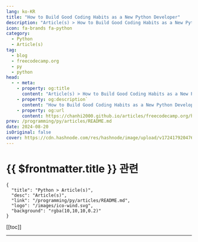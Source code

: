 ```yaml
---
lang: ko-KR
title: "How to Build Good Coding Habits as a New Python Developer"
description: "Article(s) > How to Build Good Coding Habits as a New Python Developer"
icon: fa-brands fa-python
category: 
  - Python
  - Article(s)
tag: 
  - blog
  - freecodecamp.org
  - py
  - python
head:
  - - meta:
    - property: og:title
      content: "Article(s) > How to Build Good Coding Habits as a New Python Developer"
    - property: og:description`
      content: "How to Build Good Coding Habits as a New Python Developer"
    - property: og:url
      content: https://chanhi2000.github.io/articles/freecodecamp.org/how-to-build-good-coding-habits.html
prev: /programming/py/articles/README.md
date: 2024-08-20
isOriginal: false
cover: https://cdn.hashnode.com/res/hashnode/image/upload/v1724179204764/68fe386c-336f-4f05-9652-bbf5644b5a1b.jpeg
---
```


# {{ $frontmatter.title }} 관련

```component VPCard
{
  "title": "Python > Article(s)",
  "desc": "Article(s)",
  "link": "/programming/py/articles/README.md",
  "logo": "/images/ico-wind.svg",
  "background": "rgba(10,10,10,0.2)"
}
```

[[toc]]

---

<SiteInfo
  name="How to Build Good Coding Habits as a New Python Developer"
  desc="When you're starting out as a new Python developer, you'll likely develop some habits, both good and bad. Coding is something of an art form. Flexibility and customization are encouraged — and you can usually write code how you want within the contex..."
  url="https://freecodecamp.org/news/how-to-build-good-coding-habits/"
  logo="https://cdn.freecodecamp.org/universal/favicons/favicon.ico"
  preview="https://cdn.hashnode.com/res/hashnode/image/upload/v1724179204764/68fe386c-336f-4f05-9652-bbf5644b5a1b.jpeg"/>

<!-- TODO: 작성 -->

